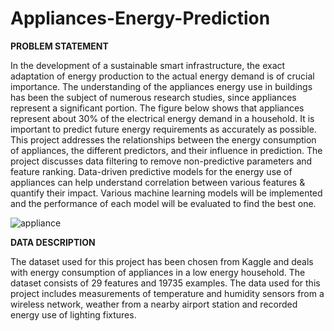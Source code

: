 # Appliances-Energy-Prediction

**PROBLEM STATEMENT**

In the development of a sustainable smart infrastructure, the exact adaptation of energy production to the actual energy demand is of crucial importance. The understanding of the appliances energy use in buildings has been the subject of numerous research studies, since appliances represent a significant portion. The figure below shows that appliances represent about 30% of the electrical energy demand in a household. It is important to predict future energy requirements as accurately as possible. This project addresses the relationships between the energy consumption of appliances, the different predictors, and their influence in prediction. The project discusses data filtering to remove non-predictive parameters and feature ranking. Data-driven predictive models for the energy use of appliances can help understand correlation between various features & quantify their impact. Various machine learning models will be implemented and the performance of each model will be evaluated to find the best one.

![appliance]()



**DATA DESCRIPTION**

The dataset used for this project has been chosen from Kaggle and deals with energy consumption of appliances in a low energy household. The dataset consists of 29 features and 19735 examples. The data used for this project includes measurements of temperature and humidity sensors from a wireless network, weather from a nearby airport station and recorded energy use of lighting fixtures. 
